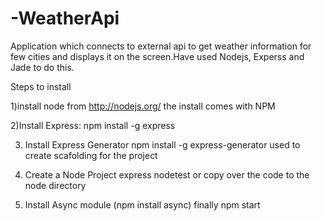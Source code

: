 -WeatherApi
==========
Application which connects to external api to get weather information for few cities and displays it on the screen.Have used Nodejs, Experss and Jade to do this.

Steps to install

1)install node from http://nodejs.org/
  the install comes with NPM

2)Install Express:
  npm install -g express

3) Install Express Generator
  npm install -g express-generator
     used to create scafolding for the project
  
  
4) Create a Node Project
  express nodetest or copy over the code to the node directory
  
5) Install Async module (npm install async)
    finally  npm start
